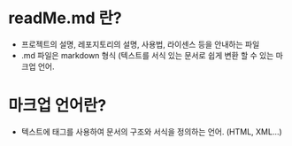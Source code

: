 # readMe.md 란?

- 프로젝트의 설명, 레포지토리의 설명, 사용법, 라이센스 등을 안내하는 파일
- .md 파일은 markdown 형식 (텍스트를 서식 있는 문서로 쉽게 변환 할 수 있는 마크업 언어.

# 마크업 언어란? 

- 텍스트에 태그를 사용하여 문서의 구조와 서식을 정의하는 언어. (HTML, XML...)
